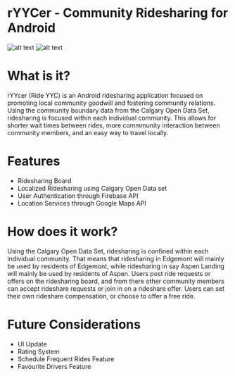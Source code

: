 # rYYCer - Community Ridesharing for Android
![alt text](https://github.com/yahengsu/rYYCer/blob/master/Main%20Screen.png "Main Screen") 
![alt text](https://github.com/yahengsu/rYYCer/blob/master/Nav%20Drawer.png "Nav Drawer")

# What is it?
rYYcer (Ride YYC) is an Android ridesharing application focused on promoting local community goodwill and fostering community relations. Using the community boundary data from the Calgary Open Data Set, ridesharing is focused within each individual community. This allows for shorter wait times between rides, more commmunity interaction between community members, and an easy way to travel locally. 

# Features
- Ridesharing Board
- Localized Ridesharing using Calgary Open Data set
- User Authentication through Firebase API
- Location Services through Google Maps API

# How does it work?
Using the Calgary Open Data Set, ridesharing is confined within each individual community. That means that ridesharing in Edgemont will mainly be used by residents of Edgemont, while ridesharing in say Aspen Landing will mainly be used by residents of Aspen. Users post ride requests or offers on the ridesharing board, and from there other community members can accept rideshare requests or join in on a rideshare offer. Users can set their own rideshare compensation, or choose to offer a free ride.

# Future Considerations
- UI Update
- Rating System
- Schedule Frequent Rides Feature
- Favourite Drivers Feature
